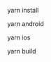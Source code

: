 <!-- inatall  package -->

yarn install

<!-- run android -->

yarn android

<!-- run ios -->

yarn ios

<!-- build apk -->

yarn build
